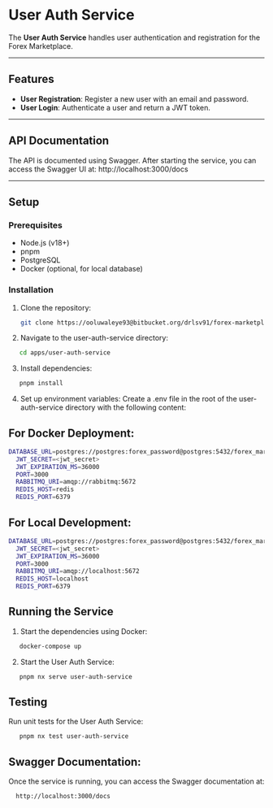 # User Auth Service

The **User Auth Service** handles user authentication and registration for the Forex Marketplace.

---

## Features

- **User Registration**: Register a new user with an email and password.
- **User Login**: Authenticate a user and return a JWT token.

---

## API Documentation

The API is documented using Swagger. After starting the service, you can access the Swagger UI at: http://localhost:3000/docs

---

## Setup

### Prerequisites

- Node.js (v18+)
- pnpm
- PostgreSQL
- Docker (optional, for local database)

### Installation

1. Clone the repository:
   ```bash
   git clone https://ooluwaleye93@bitbucket.org/drlsv91/forex-marketplace.git
   ```
2. Navigate to the user-auth-service directory:

```bash
   cd apps/user-auth-service
```

3. Install dependencies:

```bash
   pnpm install
```

4. Set up environment variables:
   Create a .env file in the root of the user-auth-service directory with the following content:

## For Docker Deployment:

```bash
DATABASE_URL=postgres://postgres:forex_password@postgres:5432/forex_marketplace?schema=public
  JWT_SECRET=<jwt_secret>
  JWT_EXPIRATION_MS=36000
  PORT=3000
  RABBITMQ_URI=amqp://rabbitmq:5672
  REDIS_HOST=redis
  REDIS_PORT=6379
```

## For Local Development:

```bash
DATABASE_URL=postgres://postgres:forex_password@postgres:5432/forex_marketplace?schema=public
  JWT_SECRET=<jwt_secret>
  JWT_EXPIRATION_MS=36000
  PORT=3000
  RABBITMQ_URI=amqp://localhost:5672
  REDIS_HOST=localhost
  REDIS_PORT=6379
```

## Running the Service

1. Start the dependencies using Docker:

```bash
   docker-compose up
```

2. Start the User Auth Service:

```bash
   pnpm nx serve user-auth-service
```

## Testing

Run unit tests for the User Auth Service:

```bash
   pnpm nx test user-auth-service
```

## Swagger Documentation:

Once the service is running, you can access the Swagger documentation at:

```bash
  http://localhost:3000/docs
```

